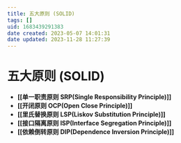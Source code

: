 ```yaml
---
title: 五大原则 (SOLID)
tags: []
uid: 1683439291383
date created: 2023-05-07 14:01:31
date updated: 2023-11-28 11:27:39
---
```


# 五大原则 (SOLID)

- **[[单一职责原则 SRP(Single Responsibility Principle)]]**
- **[[开闭原则 OCP(Open Close Principle)]]**
- **[[里氏替换原则 LSP(Liskov Substitution Principle)]]**
- **[[接口隔离原则 ISP(Interface Segregation Principle)]]**
- **[[依赖倒转原则 DIP(Dependence Inversion Principle)]]**
